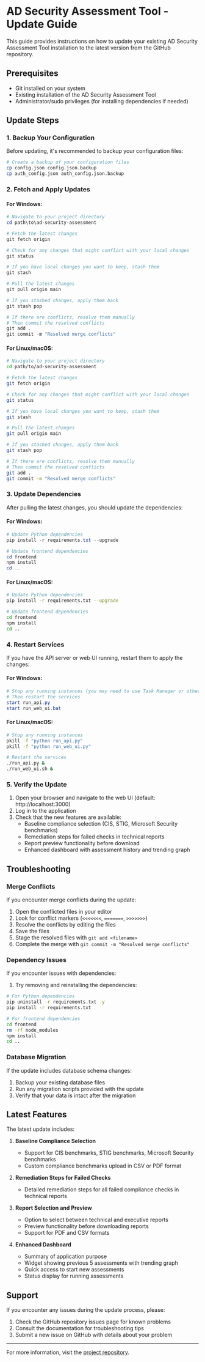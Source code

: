 # AD Security Assessment Tool - Update Guide

This guide provides instructions on how to update your existing AD Security Assessment Tool installation to the latest version from the GitHub repository.

## Prerequisites

- Git installed on your system
- Existing installation of the AD Security Assessment Tool
- Administrator/sudo privileges (for installing dependencies if needed)

## Update Steps

### 1. Backup Your Configuration

Before updating, it's recommended to backup your configuration files:

```bash
# Create a backup of your configuration files
cp config.json config.json.backup
cp auth_config.json auth_config.json.backup
```

### 2. Fetch and Apply Updates

#### For Windows:

```powershell
# Navigate to your project directory
cd path\to\ad-security-assessment

# Fetch the latest changes
git fetch origin

# Check for any changes that might conflict with your local changes
git status

# If you have local changes you want to keep, stash them
git stash

# Pull the latest changes
git pull origin main

# If you stashed changes, apply them back
git stash pop

# If there are conflicts, resolve them manually
# Then commit the resolved conflicts
git add .
git commit -m "Resolved merge conflicts"
```

#### For Linux/macOS:

```bash
# Navigate to your project directory
cd path/to/ad-security-assessment

# Fetch the latest changes
git fetch origin

# Check for any changes that might conflict with your local changes
git status

# If you have local changes you want to keep, stash them
git stash

# Pull the latest changes
git pull origin main

# If you stashed changes, apply them back
git stash pop

# If there are conflicts, resolve them manually
# Then commit the resolved conflicts
git add .
git commit -m "Resolved merge conflicts"
```

### 3. Update Dependencies

After pulling the latest changes, you should update the dependencies:

#### For Windows:

```powershell
# Update Python dependencies
pip install -r requirements.txt --upgrade

# Update frontend dependencies
cd frontend
npm install
cd ..
```

#### For Linux/macOS:

```bash
# Update Python dependencies
pip install -r requirements.txt --upgrade

# Update frontend dependencies
cd frontend
npm install
cd ..
```

### 4. Restart Services

If you have the API server or web UI running, restart them to apply the changes:

#### For Windows:

```powershell
# Stop any running instances (you may need to use Task Manager or other methods)
# Then restart the services
start run_api.py
start run_web_ui.bat
```

#### For Linux/macOS:

```bash
# Stop any running instances
pkill -f "python run_api.py"
pkill -f "python run_web_ui.py"

# Restart the services
./run_api.py &
./run_web_ui.sh &
```

### 5. Verify the Update

1. Open your browser and navigate to the web UI (default: http://localhost:3000)
2. Log in to the application
3. Check that the new features are available:
   - Baseline compliance selection (CIS, STIG, Microsoft Security benchmarks)
   - Remediation steps for failed checks in technical reports
   - Report preview functionality before download
   - Enhanced dashboard with assessment history and trending graph

## Troubleshooting

### Merge Conflicts

If you encounter merge conflicts during the update:

1. Open the conflicted files in your editor
2. Look for conflict markers (`<<<<<<<`, `=======`, `>>>>>>>`)
3. Resolve the conflicts by editing the files
4. Save the files
5. Stage the resolved files with `git add <filename>`
6. Complete the merge with `git commit -m "Resolved merge conflicts"`

### Dependency Issues

If you encounter issues with dependencies:

1. Try removing and reinstalling the dependencies:

```bash
# For Python dependencies
pip uninstall -r requirements.txt -y
pip install -r requirements.txt

# For frontend dependencies
cd frontend
rm -rf node_modules
npm install
cd ..
```

### Database Migration

If the update includes database schema changes:

1. Backup your existing database files
2. Run any migration scripts provided with the update
3. Verify that your data is intact after the migration

## Latest Features

The latest update includes:

1. **Baseline Compliance Selection**
   - Support for CIS benchmarks, STIG benchmarks, Microsoft Security benchmarks
   - Custom compliance benchmarks upload in CSV or PDF format

2. **Remediation Steps for Failed Checks**
   - Detailed remediation steps for all failed compliance checks in technical reports

3. **Report Selection and Preview**
   - Option to select between technical and executive reports
   - Preview functionality before downloading reports
   - Support for PDF and CSV formats

4. **Enhanced Dashboard**
   - Summary of application purpose
   - Widget showing previous 5 assessments with trending graph
   - Quick access to start new assessments
   - Status display for running assessments

## Support

If you encounter any issues during the update process, please:

1. Check the GitHub repository issues page for known problems
2. Consult the documentation for troubleshooting tips
3. Submit a new issue on GitHub with details about your problem

---

For more information, visit the [project repository](https://github.com/manabouprj/ad-security-assessment).
